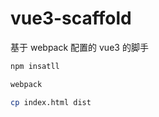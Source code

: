 # vue3-scaffold

基于 webpack 配置的 vue3 的脚手

```sh
npm insatll
```

```sh
webpack
```

```sh
cp index.html dist
```